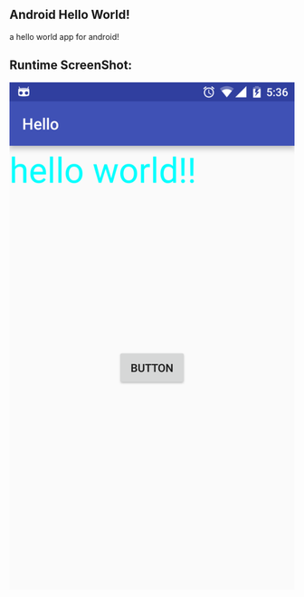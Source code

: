 ##  Android Hello World!

a hello world app for android!

## Runtime ScreenShot:
![screenshot](https://raw.githubusercontent.com/itmplog/Hello/noxml/hello.png)
